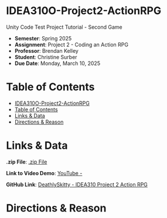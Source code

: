 # IDEA310O-Project2-ActionRPG
Unity Code Test Project Tutorial - Second Game
- **Semester**: Spring 2025
- **Assignment**: Project 2 - Coding an Action RPG
- **Professor**: Brendan Kelley
- **Student**: Christine Surber
- **Due Date**: Monday, March 10, 2025

# Table of Contents
- [IDEA310O-Project2-ActionRPG](#idea310o-project2-actionrpg)
- [Table of Contents](#table-of-contents)
- [Links \& Data](#links--data)
- [Directions \& Reason](#directions--reason)

# Links & Data

**.zip File**: [.zip File ]()

**Link to Video Demo**: [YouTube - ]()

**GitHub Link**: [DeathlySkitty - IDEA310 Project 2 Action RPG](https://github.com/DeathlySkitty/IDEA310O-Project2-ActionRPG)

# Directions & Reason
